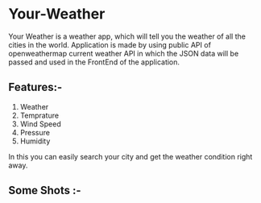 # Your-Weather
Your Weather is a weather app, which will tell you the weather of all the cities in the world. 
Application is made by using public API of openweathermap current weather API in which the JSON 
data will be passed and used in the FrontEnd of the application. 
## Features:-
1. Weather
2. Temprature
3. Wind Speed
4. Pressure
5. Humidity

In this you can easily search your city and get the weather condition right away.

## Some Shots :-
